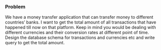 ### Problem

We have a money transfer application that can transfer money to different countries’ banks. I want to get the total amount of all transactions that have happened till now on that platform. Keep in mind you would be dealing with different currencies and their conversion rates at different point of time. Design the database schema for transactions and currencies etc and write query to get the total amount.

